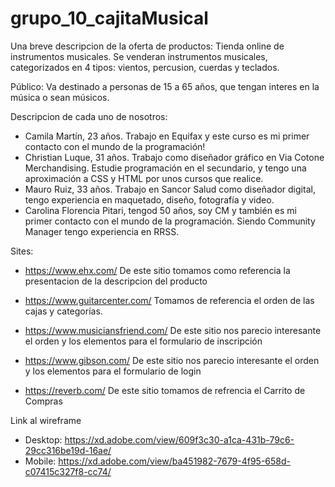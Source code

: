 ﻿# grupo_10_cajitaMusical
Una breve descripcion de la oferta de productos:
Tienda online de instrumentos musicales. Se venderan instrumentos musicales, categorizados en 4 tipos: vientos, percusion, cuerdas y teclados.

Público:  Va destinado a personas de 15 a 65 años, que tengan interes en la música o sean músicos.

Descripcion de cada uno de nosotros:
* Camila Martín, 23 años. Trabajo en Equifax y este curso es mi primer contacto con el mundo de la programación!
* Christian Luque, 31 años. Trabajo como diseñador gráfico en Via Cotone Merchandising. Estudie programación en el secundario, y tengo una aproximación a CSS y HTML por unos cursos que realice.
* Mauro Ruiz, 33 años. Trabajo en Sancor Salud como diseñador digital, tengo experiencia en maquetado, diseño, fotografía y video.
* Carolina Florencia Pitari, tengod 50 años, soy CM y también es mi primer contacto con el mundo de la programación. Siendo Community Manager tengo experiencia en RRSS.

Sites:
* https://www.ehx.com/ De este sitio tomamos como referencia la presentacion de la descripcion del producto
  
* https://www.guitarcenter.com/ Tomamos de referencia el orden de las cajas y categorías.
  
* https://www.musiciansfriend.com/ De este sitio nos parecio interesante el orden y los elementos para el formulario de inscripción
  
* https://www.gibson.com/ De este sitio nos parecio interesante el orden y los elementos para el formulario de login

* https://reverb.com/ De este sitio tomamos de refrencia el Carrito de Compras


Link al wireframe
* Desktop:  https://xd.adobe.com/view/609f3c30-a1ca-431b-79c6-29cc316be19d-16ae/
* Mobile: https://xd.adobe.com/view/ba451982-7679-4f95-658d-c07415c327f8-cc74/

